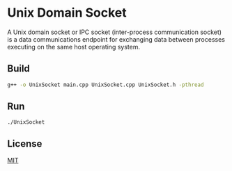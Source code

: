 # Unix Domain Socket

A Unix domain socket or IPC socket (inter-process communication socket) is a data communications endpoint for exchanging data between processes executing on the same host operating system.

## Build

```bash
g++ -o UnixSocket main.cpp UnixSocket.cpp UnixSocket.h -pthread
```

## Run

```
./UnixSocket
```

## License
[MIT](https://choosealicense.com/licenses/mit/)

